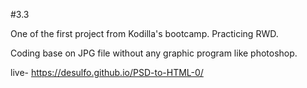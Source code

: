 #3.3

One of the first project from Kodilla's bootcamp. Practicing RWD.

Coding base on JPG file without any graphic program like photoshop. 

live- https://desulfo.github.io/PSD-to-HTML-0/

